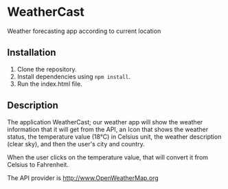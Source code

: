 # WeatherCast

Weather forecasting app according to current location

## Installation

1. Clone the repository.
2. Install dependencies using `npm install`.
3. Run the index.html file.

## Description

The application WeatherCast; our weather app will show the weather information that it will get from the API, an Icon that shows the weather status, the temperature value (18°C) in Celsius unit, the weather description (clear sky), and then the user's city and country.

When the user clicks on the temperature value, that will convert it from Celsius to Fahrenheit.

The API provider is http://www.OpenWeatherMap.org

